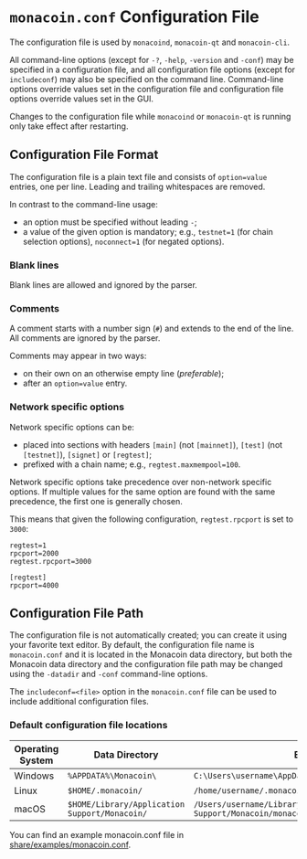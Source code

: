 # `monacoin.conf` Configuration File

The configuration file is used by `monacoind`, `monacoin-qt` and `monacoin-cli`.

All command-line options (except for `-?`, `-help`, `-version` and `-conf`) may be specified in a configuration file, and all configuration file options (except for `includeconf`) may also be specified on the command line. Command-line options override values set in the configuration file and configuration file options override values set in the GUI.

Changes to the configuration file while `monacoind` or `monacoin-qt` is running only take effect after restarting.

## Configuration File Format

The configuration file is a plain text file and consists of `option=value` entries, one per line. Leading and trailing whitespaces are removed.

In contrast to the command-line usage:
- an option must be specified without leading `-`;
- a value of the given option is mandatory; e.g., `testnet=1` (for chain selection options), `noconnect=1` (for negated options).

### Blank lines

Blank lines are allowed and ignored by the parser.

### Comments

A comment starts with a number sign (`#`) and extends to the end of the line. All comments are ignored by the parser.

Comments may appear in two ways:
- on their own on an otherwise empty line (_preferable_);
- after an `option=value` entry.

### Network specific options

Network specific options can be:
- placed into sections with headers `[main]` (not `[mainnet]`), `[test]` (not `[testnet]`), `[signet]` or `[regtest]`;
- prefixed with a chain name; e.g., `regtest.maxmempool=100`.

Network specific options take precedence over non-network specific options.
If multiple values for the same option are found with the same precedence, the
first one is generally chosen.

This means that given the following configuration, `regtest.rpcport` is set to `3000`:

```
regtest=1
rpcport=2000
regtest.rpcport=3000

[regtest]
rpcport=4000
```

## Configuration File Path

The configuration file is not automatically created; you can create it using your favorite text editor. By default, the configuration file name is `monacoin.conf` and it is located in the Monacoin data directory, but both the Monacoin data directory and the configuration file path may be changed using the `-datadir` and `-conf` command-line options.

The `includeconf=<file>` option in the `monacoin.conf` file can be used to include additional configuration files.

### Default configuration file locations

Operating System | Data Directory | Example Path
-- | -- | --
Windows | `%APPDATA%\Monacoin\` | `C:\Users\username\AppData\Roaming\Monacoin\monacoin.conf`
Linux | `$HOME/.monacoin/` | `/home/username/.monacoin/monacoin.conf`
macOS | `$HOME/Library/Application Support/Monacoin/` | `/Users/username/Library/Application Support/Monacoin/monacoin.conf`

You can find an example monacoin.conf file in [share/examples/monacoin.conf](../share/examples/monacoin.conf).
